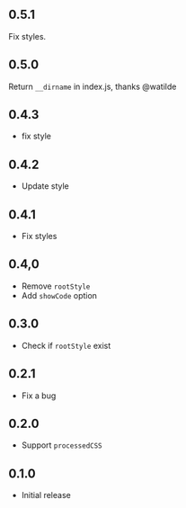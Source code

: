 ## 0.5.1

Fix styles.

## 0.5.0

Return `__dirname` in index.js, thanks @watilde

## 0.4.3

- fix style

## 0.4.2

- Update style

## 0.4.1

- Fix styles

## 0.4,0

- Remove `rootStyle`
- Add `showCode` option

## 0.3.0

- Check if `rootStyle` exist

## 0.2.1

- Fix a bug

## 0.2.0

- Support `processedCSS`

## 0.1.0

- Initial release
